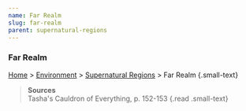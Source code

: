```yaml
---
name: Far Realm
slug: far-realm
parent: supernatural-regions
---
```

### Far Realm
[Home](dm-operations-center) > [Environment](environment) > [Supernatural Regions](supernatural-regions) > Far Realm {.small-text}

> **Sources** <br/>
> Tasha's Cauldron of Everything, p. 152-153
{.read .small-text}
